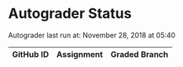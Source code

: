 # Autograder Status
Autograder last run at: November 28, 2018 at 05:40

| GitHub ID | Assignment | Graded Branch |
|-----------|------------|---------------|
